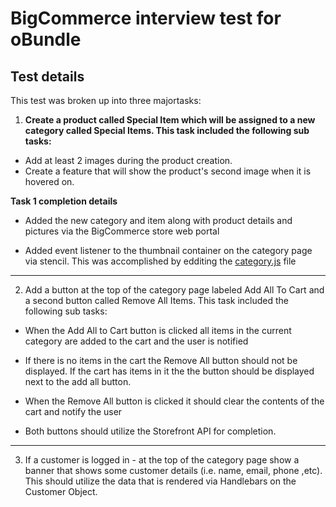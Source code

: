 # BigCommerce interview test for oBundle

## Test details

This test was broken up into three majortasks:

1. **Create a product called Special Item which will be assigned to a new category called Special Items. This task included the following sub tasks:**

- Add at least 2 images during the product creation.
- Create a feature that will show the product's second image when it is hovered on.

**Task 1 completion details**

- Added the new category and item along with product details and pictures via the BigCommerce store web portal

- Added event listener to the thumbnail container on the category page via stencil. This was accomplished by edditing the [category.js](assets/js/theme/category.js) file

---

2. Add a button at the top of the category page labeled Add All To Cart and a second button called Remove All Items. This task included the following sub tasks:

- When the Add All to Cart button is clicked all items in the current category are added to the cart and the user is notified

- If there is no items in the cart the Remove All button should not be displayed. If the cart has items in it the the button should be displayed next to the add all button.

- When the Remove All button is clicked it should clear the contents of the cart and notify the user

- Both buttons should utilize the Storefront API for completion.

---

3. If a customer is logged in - at the top of the category page show a banner that shows some customer details (i.e. name, email, phone ,etc). This should utilize the data that is rendered via Handlebars on the Customer Object.
